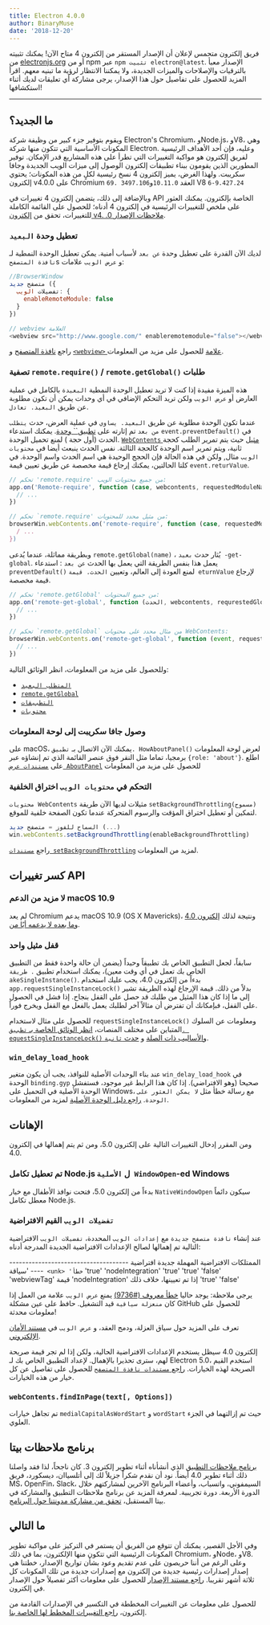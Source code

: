 ```yaml
---
title: Electron 4.0.0
author: BinaryMuse
date: '2018-12-20'
---
```


فريق إلكترون متحمس لإعلان أن الإصدار المستقر من إلكترون 4 متاح الآن! يمكنك تثبيته من [electronjs.org](https://electronjs.org/) أو من npm عبر `npm تثبيت electron@latest`. الإصدار معبأ بالترقيات والإصلاحات والميزات الجديدة، ولا يمكننا الانتظار لرؤية ما تبنيه معهم. اقرأ المزيد للحصول على تفاصيل حول هذا الإصدار، يرجى مشاركة أي تعليقات لديك أثناء استكشافها!

---

## ما الجديد؟

ويقوم بتوفير جزء كبير من وظيفة شركة Electron's Chromium، وNode.js، وV8، وهي المكونات الأساسية التي تتكون منها شركة Electron. وعليه، فإن أحد الأهداف الرئيسية لفريق إلكترون هو مواكبة التغييرات التي تطرأ على هذه المشاريع قدر الإمكان. توفير المطورين الذين يقومون ببناء تطبيقات إلكترون الوصول إلى ميزات الويب الجديدة وجافا سكريبت. ولهذا الغرض، يميز إلكترون 4 نسخ رئيسية لكلٍ من هذه المكونات؛ يحتوي إلكترون v4.0.0 على Chromium `69. 3497.106`العقد `10.11.0`و V8 `6-9.427.24`

وبالإضافة إلى ذلك، يتضمن إلكترون 4 تغييرات في API الخاصة بإلكترون. يمكنك العثور على ملخص للتغييرات الرئيسية في إلكترون 4 أدناه؛ للحصول على القائمة الكاملة للتغييرات، تحقق من [إلكترون v4. .0 ملاحظات الإصدار](https://github.com/electron/electron/releases/tag/v4.0.0).

### تعطيل وحدة `البعيد`

لديك الآن القدرة على تعطيل وحدة `عن بعد` لأسباب أمنية. يمكن تعطيل الوحدة النمطية لـ `نافذة المتصفح`s و `عرض الويب` علامات:

```javascript
//BrowserWindow
متصفح جديد ({
  تفضيلات الويب: {
    enableRemoteModule: false
  }
})

// webview العلامة
<webview src="http://www.google.com/" enableremotemodule="false"></webview>
```

راجع [نافذة المتصفح](https://electronjs.org/docs/api/browser-window) و [`<webview>` علامة](https://electronjs.org/docs/api/webview-tag) للحصول على مزيد من المعلومات.

### تصفية `remote.require()` / `remote.getGlobal()` طلبات

هذه الميزة مفيدة إذا كنت لا تريد تعطيل الوحدة النمطية `البعيدة` بالكامل في عملية العارض أو `عرض الويب` ولكن تريد التحكم الإضافي في أي وحدات يمكن أن تكون مطلوبة عن طريق `البعيد. تعادل`.

عندما تكون الوحدة مطلوبة عن طريق `البعيد. يساوي` في عملية العرض، حدث `يتطلب من بعد` تم إثارته على [تطبيق`` وحدة](https://electronjs.org/docs/api/app). يمكنك استدعاء `event.preventDefault()` في الحدث (أول حجة ) لمنع تحميل الوحدة. [`WebContents` مثيل](https://electronjs.org/docs/api/web-contents) حيث يتم تمرير الطلب كحجة ثانية، ويتم تمرير اسم الوحدة كالحجة الثالثة. نفس الحدث ينبعث أيضا في `محتويات الويب` مثال, ولكن في هذه الحالة فإن الحجج الوحيدة هي اسم الحدث واسم الوحدة. في كلتا الحالتين، يمكنك إرجاع قيمة مخصصة عن طريق تعيين قيمة `event.returValue`.

```javascript
// تحكم 'remote.require' من جميع محتويات الويب:
app.on('Remote-require', function (case, webcontents, requestedModuleName) {
  // ...
})

// تحكم `remote.require' من مثيل محدد للمحتويات:
browserWin.webContents.on('remote-require', function (case, requestedModuleName) {
  / ...
})
```

وبطريقة مماثلة، عندما يُدعى `remote.getGlobal(name)` ، يُثار حدث `بعيد -get-global`. يعمل هذا بنفس الطريقة التي يعمل بها الحدث `عن بعد` : استدعاء `preventDefault()` لمنع العودة إلى العالم، وتعيين `الحدث. قيمة eturnValue` لإرجاع قيمة مخصصة.

```javascript
// تحكم 'remote.getGlobal' من جميع المحتويات:
app.on('remote-get-global', function (الحدث, webcontents, requrestedGlobalName) {
  // ...
})

// تحكم `remote.getGlobal` من مثال محدد على محتويات WebContents:
browserWin.webContents.on('remote-get-global', function (event, requestedGlobalName) {
  // ...
})
```

وللحصول على مزيد من المعلومات، انظر الوثائق التالية:

* [`المتطلب البعيد`](https://electronjs.org/docs/api/remote#remoterequiremodule)
* [`remote.getGlobal`](https://electronjs.org/docs/api/remote#remotegetglobalname)
* [`التطبيقات`](https://electronjs.org/docs/api/app)
* [`محتويات`](https://electronjs.org/docs/api/web-contents)

### وصول جافا سكريبت إلى لوحة المعلومات

على macOS، يمكنك الآن الاتصال بـ `تطبيق. HowAboutPanel()` لعرض لوحة المعلومات برمجيا، تماما مثل النقر فوق عنصر القائمة الذي تم إنشاؤه عبر `{role: 'about'}`. اطلع على [`مستندات عرض AboutPanel`](https://electronjs.org/docs/api/app?query=show#appshowaboutpanel-macos) للحصول على مزيد من المعلومات

### التحكم في `محتويات الويب` اختراق الخلفية

`محتويات WebContents` مثيلات لديها الآن طريقة `setBackgroundThrottling(مسموح)` لتمكين أو تعطيل اختراق المؤقت والرسوم المتحركة عندما تكون الصفحة خلفية للموقع.

```javascript
السماح للفوز = متصفح جديد (...)
win.webContents.setBackgroundThrottling(enableBackgroundThrottling)
```

راجع [ `مستندات setBackgroundThrottling`](https://electronjs.org/docs/api/web-contents#contentssetbackgroundthrottlingallowed) لمزيد من المعلومات.

## كسر تغييرات API

### لا مزيد من الدعم macOS 10.9

لم يعد Chromium يدعم macOS 10.9 (OS X Mavericks)، ونتيجة لذلك [إلكترون 4.0 وما بعده لا يدعمه أيًا من](https://github.com/electron/electron/pull/15357).

### قفل مثيل واحد

سابقاً، لجعل التطبيق الخاص بك تطبيقاً وحيداً (يضمن أن حالة واحدة فقط من التطبيق الخاص بك تعمل في أي وقت معين)، يمكنك استخدام تطبيق `. طريقة akeSingleInstance()`. بدءاً من إلكترون 4.0، يجب عليك استخدام `app.requestSingleInstanceLock()` بدلاً من ذلك. قيمة الإرجاع لهذه الطريقة تشير إلى ما إذا كان هذا المثيل من طلبك قد حصل على القفل بنجاح. إذا فشل في الحصول على القفل، فبإمكانك أن تفترض أن مثالاً آخر لطلبك يعمل بالفعل مع القفل ويخرج فوراً.

للحصول على مثال لاستخدام `requestSingleInstanceLock()` ومعلومات عن السلوك المتباين على مختلف المنصات، [انظر الوثائق الخاصة بـ `تطبيق. equestSingleInstanceLock()` والأساليب ذات الصلة](https://electronjs.org/docs/api/app#apprequestsingleinstancelock) و [حدث `ثانية`](https://electronjs.org/docs/api/app#event-second-instance).

### `win_delay_load_hook`

عند بناء الوحدات الأصلية للنوافذ، يجب أن يكون متغير `win_delay_load_hook` في الوحدة `binding.gyp` صحيحا (وهو الافتراضي). إذا كان هذا الرابط غير موجود، فستفشل الوحدة الأصلية في التحميل على Windows، مع رسالة خطأ مثل `لا يمكن العثور على الوحدة`. [راجع دليل الوحدة الأصلية](https://electronjs.org/docs/tutorial/using-native-node-modules#a-note-about-win_delay_load_hook) لمزيد من المعلومات.

## الإهانات

ومن المقرر إدخال التغييرات التالية على إلكترون 5.0، ومن ثم يتم إهمالها في إلكترون 4.0.

### تم تعطيل تكامل Node.js ل `الأصلية WindowOpen`-ed Windows

بدءاً من إلكترون 5.0، فتحت نوافذ الأطفال مع خيار `NativeWindowOpen` سيكون دائماً معطل تكامل Node.js.

### `تفضيلات الويب` القيم الافتراضية

عند إنشاء `نافذة متصفح جديدة` مع `إعدادات الويب` المحددة، `تفضيلات الويب` الافتراضية التالية تم إهمالها لصالح الإعدادات الافتراضية الجديدة المدرجة أدناه:

<div class="table table-ruled table-full-width">

<unk> الممتلكات <unk> الافتراضية المهملة<unk> جديدة افتراضية <unk>
<unk> -----------------------------------------<unk>
<unk> 'سياقة` <unk> 'خطأ` <unk> 'true' <unk>
<unk> 'nodeIntegration' <unk> 'true' <unk> 'true' <unk> 'false' <unk>
<unk> 'webviewTag' <unk> قيمة 'nodeIntegration' إذا تم تعيينها، خلاف ذلك 'true' <unk> 'false' <unk>

</div>

يرجى ملاحظة: يوجد حاليا [خطأ معروف (#9736)](https://github.com/electron/electron/issues/9736) يمنع `عرض الويب` علامة من العمل إذا كان `منعزلة سياقية` قيد التشغيل. حافظ على عين مشكلة GitHub للحصول على معلومات محدثة!

تعرف على المزيد حول سياق العزلة، ودمج العقد، و `عرض الويب` في [مستند الأمان الإلكتروني](https://electronjs.org/docs/tutorial/security).

إلكترون 4.0 سيظل يستخدم الإعدادات الافتراضية الحالية، ولكن إذا لم تجر قيمة صريحة لهم، سترى تحذيرا بالإهمال. لإعداد التطبيق الخاص بك لـ Electron 5.0، استخدم القيم الصريحة لهذه الخيارات. [راجع `مستندات نافذة المتصفح`](https://electronjs.org/docs/api/browser-window#new-browserwindowoptions) للحصول على تفاصيل عن كل خيار من هذه الخيارات.

### `webContents.findInPage(text[, Options])`

تم تجاهل خيارات `medialCapitalAsWordStart` و `wordStart` حيث تم إزالتهما في الجزء العلوي.

## برنامج ملاحظات بيتا

[برنامج ملاحظات التطبيق](https://electronjs.org/blog/app-feedback-program) الذي أنشأناه أثناء تطوير إلكترون 3. كان ناجحاً، لذا فقد واصلنا ذلك أثناء تطوير 4.0 أيضاً. نود أن نقدم شكراً جزيلاً لك إلى أتلسياان، ديسكورد، فريق MS، OpenFin، Slack، السيمفوني، واتسباب، وأعضاء البرنامج الآخرين لمشاركتهم خلال الدورة الأربعة. دورة تجريبية. لمعرفة المزيد عن برنامج ملاحظات التطبيق والمشاركة في بيتا المستقبل، [تحقق من مشاركة مدونتنا حول البرنامج](https://electronjs.org/blog/app-feedback-program).

## ما التالي

وفي الأجل القصير، يمكنك أن تتوقع من الفريق أن يستمر في التركيز على مواكبة تطوير المكونات الرئيسية التي تتكون منها الإلكترون، بما في ذلك Chromium، وNode، وV8. وعلى الرغم من أننا حريصون على عدم تقديم وعود بشأن تواريخ الإصدار، خطتنا هي إصدار إصدارات رئيسية جديدة من إلكترون مع إصدارات جديدة من تلك المكونات كل ثلاثة أشهر تقريبا. [راجع مستند الإصدار](https://electronjs.org/docs/tutorial/electron-versioning) للحصول على معلومات أكثر تفصيلاً حول الإصدار في إلكترون.

للحصول على معلومات عن التغييرات المخططة في التكسير في الإصدارات القادمة من إلكترون، [راجع التغييرات المخطط لها الخاصة بنا](https://github.com/electron/electron/blob/master/docs/api/breaking-changes.md).
